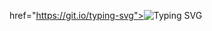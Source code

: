 <a align="center"> href="https://git.io/typing-svg"><img src="https://readme-typing-svg.herokuapp.com?font=Fira+Code&pause=1000&width=435&lines=Hello+World!" alt="Typing SVG" /></a>
